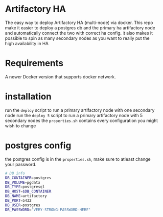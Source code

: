 # Artifactory HA

The easy way to deploy Artifactory HA (multi-node) via docker. This repo make it easier to deploy a postgres db and the primary ha artifactory node and automatically connect the two with correct ha config. it also makes it possible to spin as many secondary nodes as you want to really put the high availability in HA

# Requirements
A newer Docker version that supports docker network.

# installation
run the ```deploy``` script to run a primary artifactory node with one secondary node
run the ```deploy 5``` script to run a primary artifactory node with 5 secondary nodes
the ```properties.sh``` contains every configuration you might wish to change

# postgres config
the postgres config is in the ```properties.sh```, make sure to atleast change your password.

```bash
# DB info
DB_CONTAINER=postgres
DB_VOLUME=pgdata
DB_TYPE=postgresql
DB_HOST=$DB_CONTAINER
DB_NAME=artifactory
DB_PORT=5432
DB_USER=postgres
DB_PASSWORD="VERY-STRONG-PASSWORD-HERE"
```

